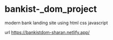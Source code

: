 # bankist-_dom_project

modern bank landing site  using html css javascript

url https://bankistdom-sharan.netlify.app/
